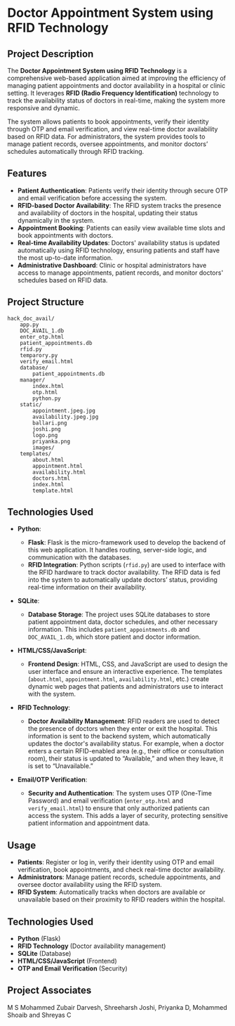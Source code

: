 # Doctor Appointment System using RFID Technology

## Project Description
The **Doctor Appointment System using RFID Technology** is a comprehensive web-based application aimed at improving the efficiency of managing patient appointments and doctor availability in a hospital or clinic setting. It leverages **RFID (Radio Frequency Identification)** technology to track the availability status of doctors in real-time, making the system more responsive and dynamic.

The system allows patients to book appointments, verify their identity through OTP and email verification, and view real-time doctor availability based on RFID data. For administrators, the system provides tools to manage patient records, oversee appointments, and monitor doctors’ schedules automatically through RFID tracking.

## Features
- **Patient Authentication**: Patients verify their identity through secure OTP and email verification before accessing the system.
- **RFID-based Doctor Availability**: The RFID system tracks the presence and availability of doctors in the hospital, updating their status dynamically in the system.
- **Appointment Booking**: Patients can easily view available time slots and book appointments with doctors.
- **Real-time Availability Updates**: Doctors' availability status is updated automatically using RFID technology, ensuring patients and staff have the most up-to-date information.
- **Administrative Dashboard**: Clinic or hospital administrators have access to manage appointments, patient records, and monitor doctors' schedules based on RFID data.

## Project Structure
```
hack_doc_avail/
    app.py
    DOC_AVAIL_1.db
    enter_otp.html
    patient_appointments.db
    rfid.py
    temparory.py
    verify_email.html
    database/
        patient_appointments.db
    manager/
        index.html
        otp.html
        python.py
    static/
        appointment.jpeg.jpg
        availability.jpeg.jpg
        ballari.png
        joshi.png
        logo.png
        priyanka.png
        images/
    templates/
        about.html
        appointment.html
        availability.html
        doctors.html
        index.html
        template.html
```

## Technologies Used
- **Python**:
  - **Flask**: Flask is the micro-framework used to develop the backend of this web application. It handles routing, server-side logic, and communication with the databases.
  - **RFID Integration**: Python scripts (`rfid.py`) are used to interface with the RFID hardware to track doctor availability. The RFID data is fed into the system to automatically update doctors’ status, providing real-time information on their availability.
  
- **SQLite**:
  - **Database Storage**: The project uses SQLite databases to store patient appointment data, doctor schedules, and other necessary information. This includes `patient_appointments.db` and `DOC_AVAIL_1.db`, which store patient and doctor information.

- **HTML/CSS/JavaScript**:
  - **Frontend Design**: HTML, CSS, and JavaScript are used to design the user interface and ensure an interactive experience. The templates (`about.html`, `appointment.html`, `availability.html`, etc.) create dynamic web pages that patients and administrators use to interact with the system.

- **RFID Technology**:
  - **Doctor Availability Management**: RFID readers are used to detect the presence of doctors when they enter or exit the hospital. This information is sent to the backend system, which automatically updates the doctor's availability status. For example, when a doctor enters a certain RFID-enabled area (e.g., their office or consultation room), their status is updated to “Available,” and when they leave, it is set to “Unavailable.”
  
- **Email/OTP Verification**:
  - **Security and Authentication**: The system uses OTP (One-Time Password) and email verification (`enter_otp.html` and `verify_email.html`) to ensure that only authorized patients can access the system. This adds a layer of security, protecting sensitive patient information and appointment data.



## Usage
- **Patients**: Register or log in, verify their identity using OTP and email verification, book appointments, and check real-time doctor availability.
- **Administrators**: Manage patient records, schedule appointments, and oversee doctor availability using the RFID system.
- **RFID System**: Automatically tracks when doctors are available or unavailable based on their proximity to RFID readers within the hospital.

## Technologies Used
- **Python** (Flask)
- **RFID Technology** (Doctor availability management)
- **SQLite** (Database)
- **HTML/CSS/JavaScript** (Frontend)
- **OTP and Email Verification** (Security)


## Project Associates
  M S Mohammed Zubair Darvesh,
  Shreeharsh Joshi,
  Priyanka D,
  Mohammed Shoaib and
  Shreyas C
